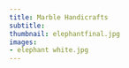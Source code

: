 ```yaml
---
title: Marble Handicrafts
subtitle:
thumbnail: elephantfinal.jpg
images:
- elephant white.jpg
---
```

